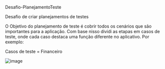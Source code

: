 Desafio-PlanejamentoTeste

Desafio de criar planejamentos de testes

O Objetivo do planejamento de teste é cobrir todos os cenários que são importantes para a aplicação. Com base nisso dividi as etapas em casos de teste, onde cada caso destaca uma função diferente no aplicativo.
Por exemplo:

Casos de teste = Financeiro

![image](https://github.com/JeanValentim/nonogram-manual-testing/assets/112276070/f784711a-6e78-484a-867b-01768ea600f8)

